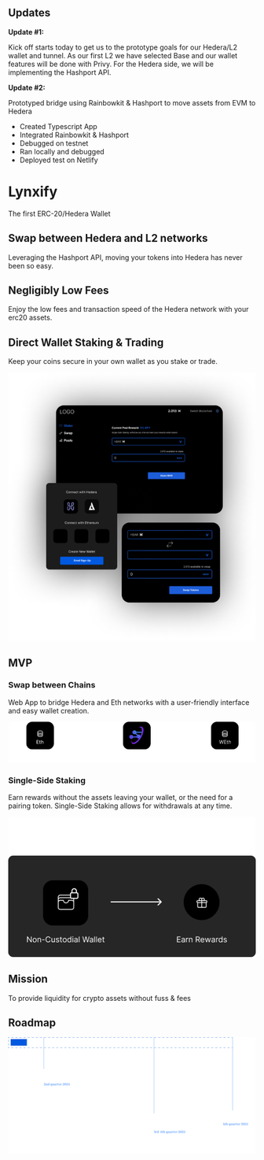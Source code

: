 

## Updates
**Update #1:**

Kick off starts today to get us to the prototype goals for our Hedera/L2 wallet and tunnel. As our first L2 we have selected Base and our wallet features will be done with Privy. For the Hedera side, we will be implementing the Hashport API.

**Update #2:**

Prototyped bridge using Rainbowkit & Hashport to move assets from EVM to Hedera
* Created Typescript App
* Integrated Rainbowkit & Hashport
* Debugged on testnet
* Ran locally and debugged
* Deployed test on Netlify


# Lynxify
The first ERC-20/Hedera Wallet

## Swap between Hedera and L2 networks
Leveraging the Hashport API, moving your tokens into Hedera has never been so easy.

## Negligibly Low Fees
Enjoy the low fees and transaction speed of the Hedera network with your erc20 assets. 

## Direct Wallet Staking & Trading
Keep your coins secure in your own wallet as you stake or trade.

![Pampas screenshots](/public/images/pampas-screens.png)

## MVP

### Swap between Chains
Web App to bridge Hedera and Eth networks with a user-friendly interface and easy wallet creation.

![Pampas screenshots](/public/images/hashport.png)

### Single-Side Staking
Earn rewards without the assets leaving your wallet, or the need for a pairing token. Single-Side Staking allows for withdrawals at any time.

![Pampas screenshots](/public/images/sing-side-staking.png)

## Mission 
To provide liquidity for crypto assets without fuss & fees

## Roadmap
![Pampas screenshots](/public/images/roadmap.png)
